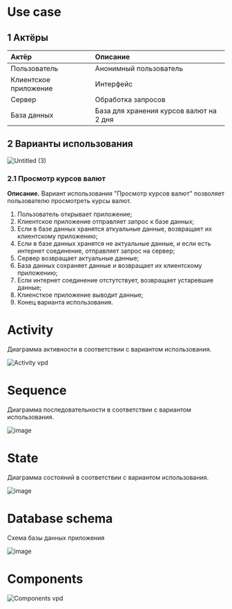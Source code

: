
# Use case

## 1 Актёры 

| Актёр | Описание |
|:--|:--|
| Пользователь | Анонимный пользователь |
| Клиентское приложение | Интерфейс |
| Сервер | Обработка запросов |
| База данных | База для хранения курсов валют на 2 дня |

## 2 Варианты использования

![Untitled (3)](https://user-images.githubusercontent.com/70812017/204878849-cf781109-4218-4323-90aa-974ca5991a97.png)

### 2.1 Просмотр курсов валют

 **Описание.** Вариант использования "Просмотр курсов валют" позволяет пользователю просмотреть курсы валют.
 
1. Пользователь открывает приложение;
2. Клиентское приложение отправляет запрос к базе данных;
3. Если в базе данных хранятся аткуальные данные, возвращает их клиентскому приложению;
4. Если в базе данных хранятся не актуальные данные, и если есть интернет соединение, отправляет запрос на сервер;
5. Сервер возвращает актуальные данные;
6. База данных сохраняет данные и возвращает их клиентскому приложению;
7. Если интернет соединение отстутствует, возвращает устаревшие данные;
8. Клиенсткое приложение выводит данные;
8. Конец варианта использования.

# Activity

Диаграмма активности в соответствии с вариантом использования.

![Activity vpd](https://user-images.githubusercontent.com/70812017/204910103-b1009a3a-9b44-4190-b569-aebf2781a249.png)

# Sequence

Диаграмма последовательности в соответствии с вариантом использования.

![image](https://user-images.githubusercontent.com/70812017/204915197-97270160-ba4a-4780-a723-14197542987e.png)

# State

Диаграмма состояний в соответствии с вариантом использования.

![image](https://user-images.githubusercontent.com/70812017/204915371-0da596ee-cebf-4951-8131-3b1a97bea4cf.png)

# Database schema

Схема базы данных приложения

![image](https://user-images.githubusercontent.com/70812017/204917232-f76be085-59bb-43ed-8dd1-ba6e884da802.png)

# Components

![Components vpd](https://user-images.githubusercontent.com/70812017/204994116-e29f7caa-6620-46e0-803c-da679d612d2d.png)

